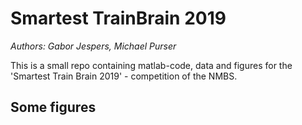 # Smartest TrainBrain 2019
*Authors: Gabor Jespers, Michael Purser* 

This is a small repo containing matlab-code, data and figures for the 'Smartest Train Brain 2019' - competition of the NMBS.

## Some figures
